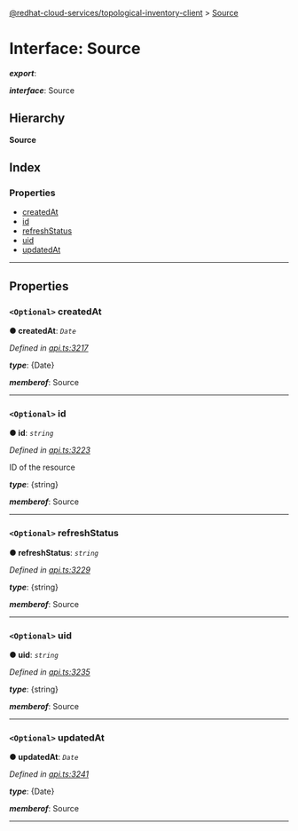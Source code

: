 [@redhat-cloud-services/topological-inventory-client](../README.md) > [Source](../interfaces/source.md)

# Interface: Source

*__export__*: 

*__interface__*: Source

## Hierarchy

**Source**

## Index

### Properties

* [createdAt](source.md#createdat)
* [id](source.md#id)
* [refreshStatus](source.md#refreshstatus)
* [uid](source.md#uid)
* [updatedAt](source.md#updatedat)

---

## Properties

<a id="createdat"></a>

### `<Optional>` createdAt

**● createdAt**: *`Date`*

*Defined in [api.ts:3217](https://github.com/RedHatInsights/javascript-clients/blob/master/packages/topological-inventory/api.ts#L3217)*

*__type__*: {Date}

*__memberof__*: Source

___
<a id="id"></a>

### `<Optional>` id

**● id**: *`string`*

*Defined in [api.ts:3223](https://github.com/RedHatInsights/javascript-clients/blob/master/packages/topological-inventory/api.ts#L3223)*

ID of the resource

*__type__*: {string}

*__memberof__*: Source

___
<a id="refreshstatus"></a>

### `<Optional>` refreshStatus

**● refreshStatus**: *`string`*

*Defined in [api.ts:3229](https://github.com/RedHatInsights/javascript-clients/blob/master/packages/topological-inventory/api.ts#L3229)*

*__type__*: {string}

*__memberof__*: Source

___
<a id="uid"></a>

### `<Optional>` uid

**● uid**: *`string`*

*Defined in [api.ts:3235](https://github.com/RedHatInsights/javascript-clients/blob/master/packages/topological-inventory/api.ts#L3235)*

*__type__*: {string}

*__memberof__*: Source

___
<a id="updatedat"></a>

### `<Optional>` updatedAt

**● updatedAt**: *`Date`*

*Defined in [api.ts:3241](https://github.com/RedHatInsights/javascript-clients/blob/master/packages/topological-inventory/api.ts#L3241)*

*__type__*: {Date}

*__memberof__*: Source

___


